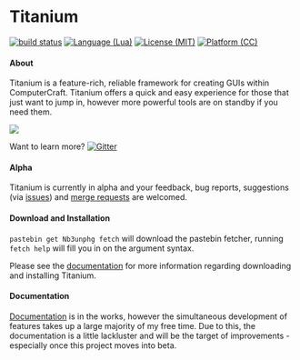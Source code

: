 Titanium
==

[![build status](https://gitlab.com/hbomb79/Titanium/badges/develop/build.svg)](https://gitlab.com/hbomb79/Titanium/commits/develop)
[![Language (Lua)](https://img.shields.io/badge/powered_by-Lua-blue.svg?style=flat)](https://lua.org)
[![License (MIT)](https://img.shields.io/badge/license-MIT-blue.svg?style=flat)](http://opensource.org/licenses/MIT)
[![Platform (CC)](https://img.shields.io/badge/platform-ComputerCraft-blue.svg?style=flat)](http://computercraft.info)


#### About
Titanium is a feature-rich, reliable framework for creating GUIs within ComputerCraft. Titanium offers a quick and easy experience for those that just want to jump in, however more powerful tools are on standby if you need them.

![](http://puu.sh/rd2ty/c8cc92aa93.gif)

Want to learn more?
[![Gitter](https://badges.gitter.im/hbomb79/Titanium.svg)](https://gitter.im/hbomb79/Titanium?utm_source=badge&utm_medium=badge&utm_campaign=pr-badge)

#### Alpha
Titanium is currently in alpha and your feedback, bug reports, suggestions (via [issues](https://gitlab.com/hbomb79/Titanium/issues)) and [merge requests](https://gitlab.com/hbomb79/Titanium/merge_requests) are welcomed.

#### Download and Installation

`pastebin get Nb3unphg fetch` will download the pastebin fetcher, running `fetch help` will fill you in on the argument syntax.

Please see the [documentation](https://gitlab.com/hbomb79/Titanium/wikis/home) for more information regarding downloading and installing Titanium.

#### Documentation
[Documentation](https://gitlab.com/hbomb79/Titanium/wikis/home) is in the works, however the simultaneous development of features takes up a large majority of my free time. Due to this, the documentation is a little lackluster and will be the target of improvements - especially once this project moves into beta.
